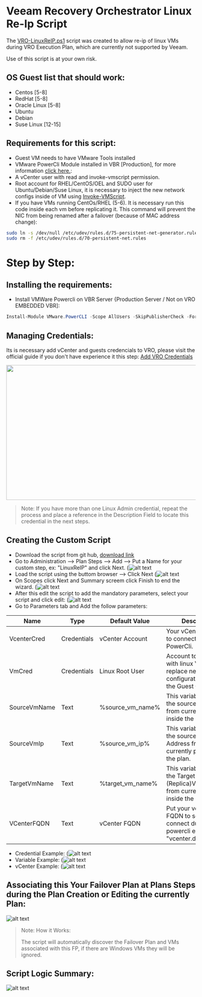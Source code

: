 # Veeam Recovery Orchestrator Linux Re-Ip Script

The [VRO-LinuxReIP.ps1](https://github.com/magnunscheffer/veeam/blob/main/vro-linuxreip/VRO-LinuxReIP.ps1) script was created to allow re-ip of linux VMs during VRO Execution Plan, which are currently not supported by Veeam.

Use of this script is at your own risk.

## OS Guest list that should work:
- Centos [5-8]
- RedHat [5-8]
- Oracle Linux [5-8]
- Ubuntu 
- Debian
- Suse Linux [12-15]

## Requirements for this script:
- Guest VM needs to have VMware Tools installed
- VMware PowerCli Module installed in VBR [Production], for more information [click here.](https://docs.vmware.com/en/VMware-vSphere/7.0/com.vmware.esxi.install.doc/GUID-F02D0C2D-B226-4908-9E5C-2E783D41FE2D.html):
- A vCenter user with read and invoke-vmscript permission.
- Root account for RHEL/CentOS/OEL and SUDO user for Ubuntu/Debian/Suse Linux, it is necessary to inject the new network configs inside of VM using [Invoke-VMScript](https://developer.vmware.com/docs/powercli/latest/vmware.vimautomation.core/commands/invoke-vmscript/#Default).
- If you have VMs running CentOs/RHEL (5-6). It is necessary run this code inside each vm before replicating it. This command will prevent the NIC from being renamed after a failover (because of MAC address change):
```bash
sudo ln -s /dev/null /etc/udev/rules.d/75-persistent-net-generator.rules
sudo rm -f /etc/udev/rules.d/70-persistent-net.rules
```
# Step by Step:
## Installing the requirements: 
- Install VMWare Powercli on VBR Server {Production Server / Not on VRO EMBEDDED VBR]:
```powershell
Install-Module VMware.PowerCLI -Scope AllUsers -SkipPublisherCheck -Force
```

## Managing Credentials:
Its is necessary add vCenter and guests credencials to VRO, please visit the official guide if you don't have experience it this step:
[Add VRO Credentials](https://helpcenter.veeam.com/docs/vro/userguide/adding_credentials_manually.html?ver=70)

<img src="https://helpcenter.veeam.com/docs/vro/userguide/images/add_creds.png" width="713" height="358">

> Note: If you have more than one Linux Admin credential, repeat the process and place a reference in the Description Field to locate this credential in the next steps.

## Creating the Custom Script 
- Download the script from git hub, [download link](https://github.com/magnunscheffer/veeam/blob/main/vro-linuxreip/VRO-LinuxReIP.ps1)
- Go to Administration --> Plan Steps --> Add --> Put a Name for your custom step, ex: "LinuxReIP" and click Next.
(![alt text](https://github.com/magnunscheffer/veeam/blob/main/vro-linuxreip/img/Step1.png?raw=true)
- Load the script using the buttom browser --> Click Next
(![alt text](https://github.com/magnunscheffer/veeam/blob/main/vro-linuxreip/img/Step2.png?raw=true)
- On Scopes click Next and Summary screem click Finish to end the wizard.
(![alt text](https://github.com/magnunscheffer/veeam/blob/main/vro-linuxreip/img/Step3.png?raw=true)
- After this edit the script to add the mandatory parameters, select your script and click edit:
(![alt text](https://github.com/magnunscheffer/veeam/blob/main/vro-linuxreip/img/Step4.png?raw=true)
- Go to Parameters tab and Add the follow parameters:
  
| Name          | Type          | Default Value    | Description                                                                                  |
| ------------- | ------------- | ---------------- | -------------------------------------------------------------------------------------------- |
| VcenterCred   | Credentials   | vCenter Account  | Your vCenter account to connect to PowerCli.                                                 | 
| VmCred        | Credentials   | Linux Root User  | Account to interact with linux VM and replace network configuration inside the Guest OS.     |
| SourceVmName  | Text          | %source_vm_name% | This variable will get the source VM NAME from currently phase inside the plan.              |
| SourceVmIp    | Text          | %source_vm_ip%   | This variable will get the source VM IP Address from currently phase inside the plan.        |
| TargetVmName  | Text          | %target_vm_name% | This variable will get the Target (Replica)VM Name from currently phase inside the plan.     |
| VCenterFQDN   | Text          | vCenter FQDN     | Put your vcenter FQDN to script connect during powercli execution.Ex: "vcenter.domain.local" |

- Credential Example:
(![alt text](https://github.com/magnunscheffer/veeam/blob/main/vro-linuxreip/img/Cred.png?raw=true)
- Variable Example:
(![alt text](https://github.com/magnunscheffer/veeam/blob/main/vro-linuxreip/img/Var.png?raw=true)
- vCenter Example:
(![alt text](https://github.com/magnunscheffer/veeam/blob/main/vro-linuxreip/img/vCenter.png?raw=true)


## Associating this Your Failover Plan at Plans Steps during the Plan Creation or Editing the currently Plan:

![alt text](https://github.com/magnunscheffer/veeam/blob/main/vro-linuxreip/img/Step1.png?raw=true)

> Note: How it Works: 
> 
> The script will automatically discover the Failover Plan and VMs associated with this FP, if there are Windows VMs they will be ignored. 

## Script Logic Summary:


![alt text](https://github.com/magnunscheffer/veeam/blob/main/linux-reip/img/Re-IP.png?raw=true)

